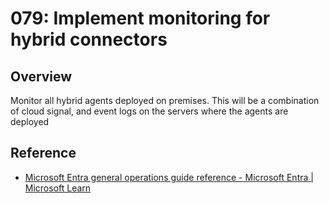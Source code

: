 # 079: Implement monitoring for hybrid connectors

## Overview

Monitor all hybrid agents deployed on premises. This will be a combination of cloud signal, and event logs on the servers where the agents are deployed

## Reference

* [Microsoft Entra general operations guide reference - Microsoft Entra | Microsoft Learn](https://learn.microsoft.com/en-us/entra/architecture/ops-guide-ops#on-premises-agents-logs)
